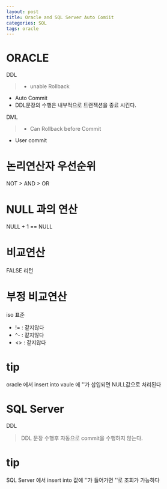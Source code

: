 ```yaml
---
layout: post
title: Oracle and SQL Server Auto Comiit
categories: SQL
tags: oracle
---
```

# ORACLE
DDL
> - unable Rollback
- Auto Commit
- DDL문장의 수행은 내부적으로 트랜젝션을 종료 시킨다.

DML
> - Can Rollback before Commit
- User commit

# 논리연산자 우선순위
NOT > AND > OR


# NULL 과의 연산

NULL + 1 == NULL

#  비교연산
FALSE 리턴
 
# 부정 비교연산
iso 표준

- != : 같지않다
- ^- : 같지않다
- <> : 같지않다

# tip
oracle 에서 insert into vaule 에 ''가 삽입되면 NULL값으로 처리된다

# SQL Server
DDL
> DDL 문장 수행후 자동으로 commit을 수행하지 않는다.

# tip
SQL Server 에서  insert into 값에 ''가 들어가면 ''로 조회가 가능하다

